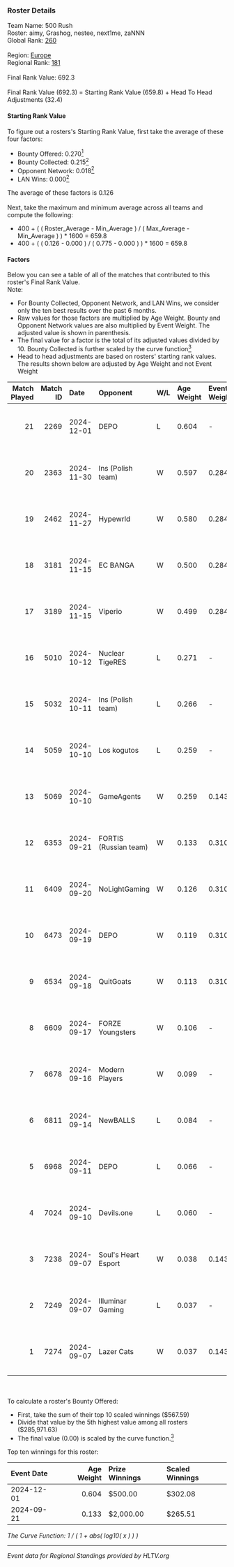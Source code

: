 ### Roster Details<br />
Team Name: 500 Rush<br />
Roster: aimy, Grashog, nestee, next1me, zaNNN<br />
Global Rank: [260](../../standings_global_2025_02_28.md)<br />
<br />
Region: [Europe]( ../../standings_europe_2025_02_28.md)<br />
Regional Rank: [181]( ../../standings_europe_2025_02_28.md)<br />
<br />
Final Rank Value:  692.3<br />
<br />
Final Rank Value (692.3) = Starting Rank Value (659.8) + Head To Head Adjustments (32.4)<br />

#### Starting Rank Value<br />
To figure out a rosters's Starting Rank Value, first take the average of these four factors:<br />
- Bounty Offered: 0.270[<sup>1</sup>](#table2)
- Bounty Collected: 0.215[<sup>2</sup>](#table1)
- Opponent Network: 0.018[<sup>2</sup>](#table1)
- LAN Wins: 0.000[<sup>2</sup>](#table1)

The average of these factors is 0.126<br />
<br />
Next, take the maximum and minimum average across all teams and compute the following:<br />
- 400 + ( ( Roster_Average - Min_Average ) / ( Max_Average - Min_Average ) ) * 1600 = 659.8
- 400 + ( ( 0.126 - 0.000 ) / ( 0.775 - 0.000 ) ) * 1600 = 659.8


#### Factors<br />
Below you can see a table of all of the matches that contributed to this roster's Final Rank Value.<br />
Note:<br />

- For Bounty Collected, Opponent Network, and LAN Wins, we consider only the ten best results over the past 6 months.
- Raw values for those factors are multiplied by Age Weight. Bounty and Opponent Network values are also multiplied by Event Weight. The adjusted value is shown in parenthesis.
- The final value for a factor is the total of its adjusted values divided by 10. Bounty Collected is further scaled by the curve function[<sup>3</sup>](#curveFunction)
- Head to head adjustments are based on rosters' starting rank values. The results shown below are adjusted by Age Weight and not Event Weight
<span id="table1"></span><br />


| Match Played | Match ID | Date       | Opponent              | W/L | Age Weight | Event Weight | Bounty Collected | Opponent Network | LAN Wins  | H2H Adj. | Roster                                |
| -: | -: | :- | :- | :- | :- | :- | :- | :- | :- | -: | :- |
|           21 |     2269 | 2024-12-01 | DEPO                  | L   | 0.604      | -            | -                | -                | -         |    -6.49 | aimy, Grashog, nestee, next1me, zaNNN |
|           20 |     2363 | 2024-11-30 | Ins (Polish team)     | W   | 0.597      | 0.284        | 0.004 (0.001)    | 0.304 (0.051)    | 0 (0.000) |     9.97 | aimy, Grashog, nestee, next1me, zaNNN |
|           19 |     2462 | 2024-11-27 | Hypewrld              | W   | 0.580      | 0.284        | 0.003 (0.000)    | 0.202 (0.033)    | 0 (0.000) |     9.12 | aimy, Grashog, nestee, next1me, zaNNN |
|           18 |     3181 | 2024-11-15 | EC BANGA              | W   | 0.500      | 0.284        | 0.001 (0.000)    | 0.105 (0.015)    | 0 (0.000) |     4.79 | aimy, Grashog, nestee, next1me, zaNNN |
|           17 |     3189 | 2024-11-15 | Viperio               | W   | 0.499      | 0.284        | 0.002 (0.000)    | 0.444 (0.063)    | 0 (0.000) |     9.93 | aimy, Grashog, nestee, next1me, zaNNN |
|           16 |     5010 | 2024-10-12 | Nuclear TigeRES       | L   | 0.271      | -            | -                | -                | -         |    -2.21 | aimy, Grashog, nestee, next1me, zaNNN |
|           15 |     5032 | 2024-10-11 | Ins (Polish team)     | L   | 0.266      | -            | -                | -                | -         |    -3.92 | aimy, Grashog, nestee, next1me, zaNNN |
|           14 |     5059 | 2024-10-10 | Los kogutos           | L   | 0.259      | -            | -                | -                | -         |    -0.96 | aimy, Grashog, nestee, next1me, zaNNN |
|           13 |     5069 | 2024-10-10 | GameAgents            | W   | 0.259      | 0.143        | 0.006 (0.000)    | 0.183 (0.007)    | 0 (0.000) |     5.28 | aimy, Grashog, nestee, next1me, zaNNN |
|           12 |     6353 | 2024-09-21 | FORTIS (Russian team) | W   | 0.133      | 0.310        | 0.001 (0.000)    | 0.012 (0.000)    | 0 (0.000) |     1.81 | aimy, Grashog, nestee, next1me, zaNNN |
|           11 |     6409 | 2024-09-20 | NoLightGaming         | W   | 0.126      | 0.310        | 0.000 (0.000)    | 0.007 (0.000)    | 0 (0.000) |     1.80 | aimy, Grashog, nestee, next1me, zaNNN |
|           10 |     6473 | 2024-09-19 | DEPO                  | W   | 0.119      | 0.310        | 0.007 (0.000)    | 0.322 (0.012)    | 0 (0.000) |     2.63 | aimy, Grashog, nestee, next1me, zaNNN |
|            9 |     6534 | 2024-09-18 | QuitGoats             | W   | 0.113      | 0.310        | 0.000 (0.000)    | -                | 0 (0.000) |     1.06 | aimy, Grashog, nestee, next1me, zaNNN |
|            8 |     6609 | 2024-09-17 | FORZE Youngsters      | W   | 0.106      | -            | -                | -                | 0 (0.000) |     1.01 | aimy, Grashog, nestee, next1me, zaNNN |
|            7 |     6678 | 2024-09-16 | Modern Players        | W   | 0.099      | -            | -                | -                | -         |     0.60 | aimy, Grashog, nestee, next1me, zaNNN |
|            6 |     6811 | 2024-09-14 | NewBALLS              | L   | 0.084      | -            | -                | -                | -         |    -1.31 | aimy, Grashog, nestee, next1me, zaNNN |
|            5 |     6968 | 2024-09-11 | DEPO                  | L   | 0.066      | -            | -                | -                | -         |    -0.63 | aimy, Grashog, nestee, next1me, zaNNN |
|            4 |     7024 | 2024-09-10 | Devils.one            | L   | 0.060      | -            | -                | -                | -         |    -0.93 | aimy, Grashog, nestee, next1me, zaNNN |
|            3 |     7238 | 2024-09-07 | Soul's Heart Esport   | W   | 0.038      | 0.143        | -                | 0.123 (0.001)    | -         |     0.41 | aimy, Grashog, nestee, next1me, zaNNN |
|            2 |     7249 | 2024-09-07 | Illuminar Gaming      | L   | 0.037      | -            | -                | -                | -         |    -0.24 | aimy, Grashog, nestee, next1me, zaNNN |
|            1 |     7274 | 2024-09-07 | Lazer Cats            | W   | 0.037      | 0.143        | 0.007 (0.000)    | 0.420 (0.002)    | -         |     0.70 | aimy, Grashog, nestee, next1me, zaNNN |

<br />
<span id="table2"></span><br />
To calculate a roster's Bounty Offered:<br />

- First, take the sum of their top 10 scaled winnings ($567.59)
- Divide that value by the 5th highest value among all rosters ($285,971.63)
- The final value (0.00) is scaled by the curve function.[<sup>3</sup>](#curveFunction)

Top ten winnings for this roster:<br />

| Event Date | Age Weight | Prize Winnings | Scaled Winnings |
| :- | -: | :- | :- |
| 2024-12-01 |      0.604 | $500.00        | $302.08         |
| 2024-09-21 |      0.133 | $2,000.00      | $265.51         |


<span id="curveFunction"></span>_The Curve Function: 1 / ( 1 + abs( log10( x ) ) )_<br />

---
_Event data for Regional Standings provided by HLTV.org_<br />
